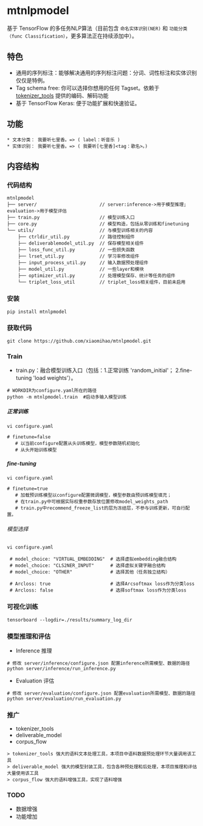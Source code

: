 # mtnlpmodel

基于 TensorFlow 的多任务NLP算法（目前包含 `命名实体识别(NER)` 和 `功能分类（func Classification）`，更多算法正在持续添加中）。

## 特色
* 通用的序列标注：能够解决通用的序列标注问题：分词、词性标注和实体识别仅仅是特例。
* Tag schema free: 你可以选择你想用的任何 Tagset。依赖于 [tokenizer_tools](https://github.com/howl-anderson/tokenizer_tools) 提供的编码、解码功能
* 基于 TensorFlow Keras: 便于功能扩展和快速验证。

## 功能
```
* 文本分类： 我要听七里香。=> ( label：听音乐 )
* 实体识别： 我要听七里香。=> ( 我要听[七里香]<tag：歌名>。)
```
## 内容结构
### 代码结构
```
mtnlpmodel
├── server/                       // server:inference->用于模型推理; evaluation->用于模型评估     
├── train.py                      // 模型训练入口
├── core.py                       // 模型构造，包括从零训练和finetuning
└── utils/                        // 与模型训练相关的内容
    ├── ctrldir_util.py           // 路径控制组件
    ├── deliverablemodel_util.py  // 保存模型相关组件
    ├── loss_func_util.py         // 一些损失函数
    ├── lrset_util.py             // 学习率修改组件
    ├── input_process_util.py     // 输入数据预处理组件
    ├── model_util.py             // 一些layer和模块
    ├── optimizer_util.py         // 处理模型保存、统计等任务的组件
    └── triplet_loss_util         // triplet_loss相关组件，目前未启用

```
### 安装
```
pip install mtnlpmodel
```
### 获取代码
```
git clone https://github.com/xiaomihao/mtnlpmodel.git
```
### Train
* train.py：融合模型训练入口（包括：1.正常训练 'random_initial'；
                                 2.fine-tuning 'load weights'）。
```
# WORKDIR为configure.yaml所在的路径
python -m mtnlpmodel.train  #启动多输入模型训练
```
##### 正常训练
```
vi configure.yaml 

# finetune=false 
   # 以当前configure配置从头训练模型，模型参数随机初始化
   # 从头开始训练模型
```
##### fine-tuning
```
vi configure.yaml

# finetune=true 
   # 加载预训练模型以configure配置微调模型，模型参数由预训练模型填充；
   # 在train.py中可根据实际权重参数存放位置修改model_weights_path
   # train.py中recommend_freeze_list的层为冻结层，不参与训练更新，可自行配置。
```
###### 模型选择
```
vi configure.yaml 

 # model_choice: "VIRTUAL_EMBEDDING"  # 选择虚拟embedding融合结构
 # model_choice: "CLS2NER_INPUT"      # 选择虚拟关键字融合结构
 # model_choice: "OTHER"              # 选择其他（任务独立结构）

 # Arcloss: true                      # 选择Arcsoftmax loss作为分类loss
 # Arcloss: false                     # 选择softmax loss作为分类loss
```
### 可视化训练
```
tensorboard --logdir=./results/summary_log_dir
```
### 模型推理和评估
* Inference 推理
```
# 修改 server/inference/configure.json 配置inference所需模型、数据的路径
python server/inference/run_inference.py
```
* Evaluation 评估
```
# 修改 server/evaluation/configure.json 配置evaluation所需模型、数据的路径
python server/evaluation/run_evaluation.py
```

### 推广
* tokenizer_tools
* deliverable_model
* corpus_flow
```
> tokenizer_tools 强大的语料文本处理工具，本项目中语料数据预处理环节大量调用该工具
> deliverable_model 强大的模型封装工具，包含各种预处理和后处理，本项目推理和评估大量使用该工具
> corpus_flow 强大的语料增强工具，实现了语料增强
```

### TODO
* 数据增强
* 功能增加
